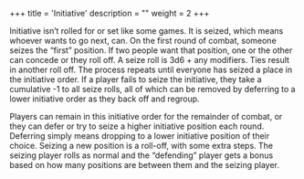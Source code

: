 +++
title = 'Initiative'
description = ""
weight = 2
+++

Initiative isn’t rolled for or set like some games. It is seized, which means whoever wants to go next, can. On the first round of combat, someone seizes the “first” position. If two people want that position, one or the other can concede or they roll off. A seize roll is 3d6 + any modifiers. Ties result in another roll off. The process repeats until everyone has seized a place in the initiative order. If a player fails to seize the initiative, they take a cumulative -1 to all seize rolls, all of which can be removed by deferring to a lower initiative order as they back off and regroup.

Players can remain in this initiative order for the remainder of combat, or they can defer or try to seize a higher initiative position each round. Deferring simply means dropping to a lower initiative position of their choice. Seizing a new position is a roll-off, with some extra steps. The seizing player rolls as normal and the “defending” player gets a bonus based on how many positions are between them and the seizing player.
